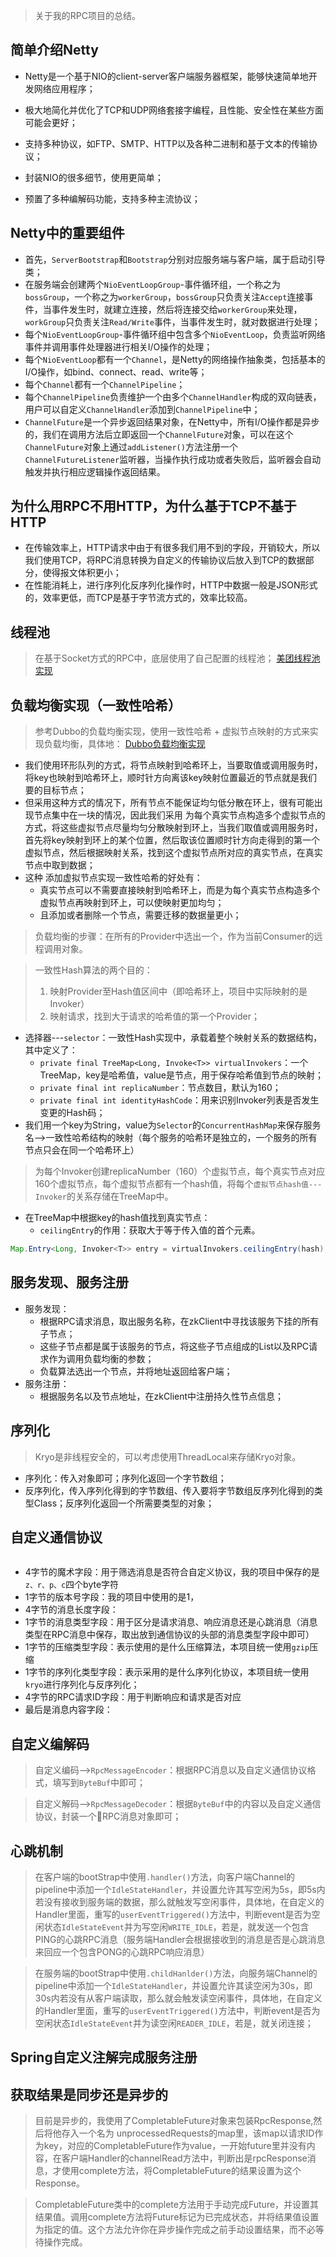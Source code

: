 > 关于我的RPC项目的总结。
## 简单介绍Netty

* Netty是一个基于NIO的client-server客户端服务器框架，能够快速简单地开发网络应用程序；
* 极大地简化并优化了TCP和UDP网络套接字编程，且性能、安全性在某些方面可能会更好；
* 支持多种协议，如FTP、SMTP、HTTP以及各种二进制和基于文本的传输协议；

* 封装NIO的很多细节，使用更简单；
* 预置了多种编解码功能，支持多种主流协议；
## Netty中的重要组件
* 首先，`ServerBootstrap`和`Bootstrap`分别对应服务端与客户端，属于启动引导类；
* 在服务端会创建两个`NioEventLoopGroup`-事件循环组，一个称之为`bossGroup`，一个称之为`workerGroup`，`bossGroup`只负责关注`Accept`连接事件，当事件发生时，就建立连接，然后将连接交给`workerGroup`来处理，`workGroup`只负责关注`Read/Write`事件，当事件发生时，就对数据进行处理；
* 每个`NioEventLoopGroup`-事件循环组中包含多个`NioEventLoop`，负责监听网络事件并调用事件处理器进行相关I/O操作的处理；
* 每个`NioEventLoop`都有一个`Channel`，是Netty的网络操作抽象类，包括基本的I/O操作，如bind、connect、read、write等；
* 每个`Channel`都有一个`ChannelPipeline`；
* 每个`ChannelPipeline`负责维护一个由多个`ChannelHandler`构成的双向链表，用户可以自定义`ChannelHandler`添加到`ChannelPipeline`中；
* `ChannelFuture`是一个异步返回结果对象，在Netty中，所有I/O操作都是异步的，我们在调用方法后立即返回一个`ChannelFuture`对象，可以在这个`ChannelFuture`对象上通过`addListener()`方法注册一个`ChannelFutureListener`监听器，当操作执行成功或者失败后，监听器会自动触发并执行相应逻辑操作返回结果。

## 为什么用RPC不用HTTP，为什么基于TCP不基于HTTP
* 在传输效率上，HTTP请求中由于有很多我们用不到的字段，开销较大，所以我们使用TCP，将RPC消息转换为自定义的传输协议后放入到TCP的数据部分，使得报文体积更小；
* 在性能消耗上，进行序列化反序列化操作时，HTTP中数据一般是JSON形式的，效率更低，而TCP是基于字节流方式的，效率比较高。

## 线程池
> 在基于Socket方式的RPC中，底层使用了自己配置的线程池；
> [美团线程池实现](https://tech.meituan.com/2020/04/02/java-pooling-pratice-in-meituan.html)

## 负载均衡实现（一致性哈希）
> 参考Dubbo的负载均衡实现，使用一致性哈希 + 虚拟节点映射的方式来实现负载均衡，具体地：
> [Dubbo负载均衡实现](https://cn.dubbo.apache.org/zh-cn/blog/2019/05/01/dubbo-%e4%b8%80%e8%87%b4%e6%80%a7hash%e8%b4%9f%e8%bd%bd%e5%9d%87%e8%a1%a1%e5%ae%9e%e7%8e%b0%e5%89%96%e6%9e%90/)

* 我们使用环形队列的方式，将节点映射到哈希环上，当要取值或调用服务时，将key也映射到哈希环上，顺时针方向离该key映射位置最近的节点就是我们要的目标节点；
* 但采用这种方式的情况下，所有节点不能保证均匀低分散在环上，很有可能出现节点集中在一块的情况，因此我们采用 为每个真实节点构造多个虚拟节点的方式，将这些虚拟节点尽量均匀分散映射到环上，当我们取值或调用服务时，首先将key映射到环上的某个位置，然后取该位置顺时针方向走得到的第一个虚拟节点，然后根据映射关系，找到这个虚拟节点所对应的真实节点，在真实节点中取到数据；
* 这种 添加虚拟节点实现一致性哈希的好处有：
	* 真实节点可以不需要直接映射到哈希环上，而是为每个真实节点构造多个虚拟节点再映射到环上，可以使映射更加均匀；
	* 且添加或者删除一个节点，需要迁移的数据量更小；

> 负载均衡的步骤：在所有的Provider中选出一个，作为当前Consumer的远程调用对象。

> 一致性Hash算法的两个目的：
>  1. 映射Provider至Hash值区间中（即哈希环上，项目中实际映射的是Invoker）
>  2. 映射请求，找到大于请求的哈希值的第一个Provider；


* 选择器---`selector`：一致性Hash实现中，承载着整个映射关系的数据结构，其中定义了：
	* `private final TreeMap<Long, Invoke<T>> virtualInvokers`：一个TreeMap，key是哈希值，value是节点，用于保存哈希值到节点的映射；
	* `private final int replicaNumber`：节点数目，默认为160；
	* `private final int identityHashCode`：用来识别Invoker列表是否发生变更的Hash码；
* 我们用一个key为String，value为`Selector`的`ConcurrentHashMap`来保存服务名-->一致性哈希结构的映射（每个服务的哈希环是独立的，一个服务的所有节点只会在同一个哈希环上）
> 为每个Invoker创建replicaNumber（160）个虚拟节点，每个真实节点对应160个虚拟节点，每个虚拟节点都有一个hash值，将每个`虚拟节点hash值---Invoker`的关系存储在TreeMap中。
* 在TreeMap中根据key的hash值找到真实节点：
	* `ceilingEntry`的作用：获取大于等于传入值的首个元素。
```java
Map.Entry<Long, Invoker<T>> entry = virtualInvokers.ceilingEntry(hash);
```

## 服务发现、服务注册
* 服务发现：
	* 根据RPC请求消息，取出服务名称，在zkClient中寻找该服务下挂的所有子节点；
	* 这些子节点都是属于该服务的节点，将这些子节点组成的List以及RPC请求作为调用负载均衡的参数；
	* 负载算法选出一个节点，并将地址返回给客户端；
* 服务注册：
	* 根据服务名以及节点地址，在zkClient中注册持久性节点信息；

## 序列化
> Kryo是非线程安全的，可以考虑使用ThreadLocal来存储Kryo对象。

* 序列化：传入对象即可；序列化返回一个字节数组；
* 反序列化，传入序列化得到的字节数组、传入要将字节数组反序列化得到的类型Class；反序列化返回一个所需要类型的对象；

## 自定义通信协议
```java

```

* 4字节的魔术字段：用于筛选消息是否符合自定义协议，我的项目中保存的是`z、r、p、c`四个byte字符
* 1字节的版本号字段：我的项目中使用的是1，
* 4字节的消息长度字段：
* 1字节的消息类型字段：用于区分是请求消息、响应消息还是心跳消息（消息类型在RPC消息中保存，取出放到通信协议的头部的消息类型字段中即可）
* 1字节的压缩类型字段：表示使用的是什么压缩算法，本项目统一使用`gzip`压缩
* 1字节的序列化类型字段：表示采用的是什么序列化协议，本项目统一使用`kryo`进行序列化与反序列化；
* 4字节的RPC请求ID字段：用于判断响应和请求是否对应
* 最后是消息内容字段：
## 自定义编解码

> 自定义编码-->`RpcMessageEncoder`：根据RPC消息以及自定义通信协议格式，填写到`ByteBuf`中即可；


> 自定义解码-->`RpcMessageDecoder`：根据`ByteBuf`中的内容以及自定义通信协议，封装一个RPC消息对象即可；

## 心跳机制
> 在客户端的bootStrap中使用`.handler()`方法，向客户端Channel的pipeline中添加一个`IdleStateHandler`，并设置允许其写空闲为5s，即5s内若没有接收到服务端的数据，那么就触发写空闲事件，具体地，在自定义的Handler里面，重写的`userEventTriggered()`方法中，判断event是否为空闲状态`IdleStateEvent`并为写空闲`WRITE_IDLE`，若是，就发送一个包含PING的心跳RPC消息（服务端Handler会根据接收到的消息是否是心跳消息来回应一个包含PONG的心跳RPC响应消息）


> 在服务端的bootStrap中使用`.childHanlder()`方法，向服务端Channel的pipeline中添加一个`IdleStateHandler`，并设置允许其读空闲为30s，即30s内若没有从客户端读取，那么就会触发读空闲事件，具体地，在自定义的Handler里面，重写的`userEventTriggered()`方法中，判断event是否为空闲状态`IdleStateEvent`并为读空闲`READER_IDLE`，若是，就关闭连接；


## Spring自定义注解完成服务注册


## 获取结果是同步还是异步的
>⽬前是异步的，我使⽤了CompletableFuture对象来包装RpcResponse,然后将他存⼊⼀个名为
>unprocessedRequests的map⾥，该map以请求ID作为key，对应的CompletableFuture作为value，⼀开始future⾥并没有内容，在客户端Handler的channelRead⽅法中，判断出是rpcResponse消息，才使⽤complete⽅法，将CompletableFuture的结果设置为这个Response。

> CompletableFuture类中的complete方法用于手动完成Future，并设置其结果值。调用complete方法将Future标记为已完成状态，并将结果值设置为指定的值。这个方法允许你在异步操作完成之前手动设置结果，而不必等待操作完成。